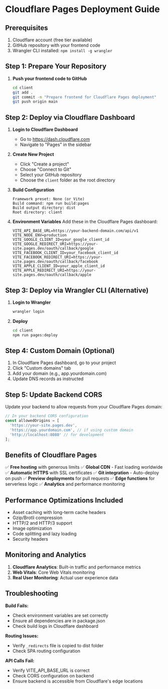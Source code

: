 # Cloudflare Pages Deployment Guide

## Prerequisites
1. Cloudflare account (free tier available)
2. GitHub repository with your frontend code
3. Wrangler CLI installed: `npm install -g wrangler`

## Step 1: Prepare Your Repository

1. **Push your frontend code to GitHub**
   ```bash
   cd client
   git add .
   git commit -m "Prepare frontend for Cloudflare Pages deployment"
   git push origin main
   ```

## Step 2: Deploy via Cloudflare Dashboard

1. **Login to Cloudflare Dashboard**
   - Go to https://dash.cloudflare.com
   - Navigate to "Pages" in the sidebar

2. **Create New Project**
   - Click "Create a project"
   - Choose "Connect to Git"
   - Select your GitHub repository
   - Choose the `client` folder as the root directory

3. **Build Configuration**
   ```
   Framework preset: None (or Vite)
   Build command: npm run build:pages
   Build output directory: dist
   Root directory: client
   ```

4. **Environment Variables**
   Add these in the Cloudflare Pages dashboard:
   ```
   VITE_API_BASE_URL=https://your-backend-domain.com/api/v1
   VITE_NODE_ENV=production
   VITE_GOOGLE_CLIENT_ID=your_google_client_id
   VITE_GOOGLE_REDIRECT_URI=https://your-site.pages.dev/oauth/callback/google
   VITE_FACEBOOK_CLIENT_ID=your_facebook_client_id
   VITE_FACEBOOK_REDIRECT_URI=https://your-site.pages.dev/oauth/callback/facebook
   VITE_APPLE_CLIENT_ID=your_apple_client_id
   VITE_APPLE_REDIRECT_URI=https://your-site.pages.dev/oauth/callback/apple
   ```

## Step 3: Deploy via Wrangler CLI (Alternative)

1. **Login to Wrangler**
   ```bash
   wrangler login
   ```

2. **Deploy**
   ```bash
   cd client
   npm run pages:deploy
   ```

## Step 4: Custom Domain (Optional)

1. In Cloudflare Pages dashboard, go to your project
2. Click "Custom domains" tab
3. Add your domain (e.g., app.yourdomain.com)
4. Update DNS records as instructed

## Step 5: Update Backend CORS

Update your backend to allow requests from your Cloudflare Pages domain:

```javascript
// In your backend CORS configuration
const allowedOrigins = [
  'https://your-site.pages.dev',
  'https://app.yourdomain.com', // if using custom domain
  'http://localhost:8080' // for development
];
```

## Benefits of Cloudflare Pages

✅ **Free hosting** with generous limits
✅ **Global CDN** - Fast loading worldwide
✅ **Automatic HTTPS** with SSL certificates
✅ **Git integration** - Auto-deploy on push
✅ **Preview deployments** for pull requests
✅ **Edge functions** for serverless logic
✅ **Analytics** and performance monitoring

## Performance Optimizations Included

- Asset caching with long-term cache headers
- Gzip/Brotli compression
- HTTP/2 and HTTP/3 support
- Image optimization
- Code splitting and lazy loading
- Security headers

## Monitoring and Analytics

1. **Cloudflare Analytics**: Built-in traffic and performance metrics
2. **Web Vitals**: Core Web Vitals monitoring
3. **Real User Monitoring**: Actual user experience data

## Troubleshooting

**Build Fails:**
- Check environment variables are set correctly
- Ensure all dependencies are in package.json
- Check build logs in Cloudflare dashboard

**Routing Issues:**
- Verify `_redirects` file is copied to dist folder
- Check SPA routing configuration

**API Calls Fail:**
- Verify VITE_API_BASE_URL is correct
- Check CORS configuration on backend
- Ensure backend is accessible from Cloudflare's edge locations
